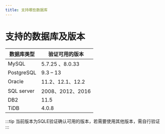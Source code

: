 ```yaml
---
title: 支持哪些数据库
---
```

# 支持的数据库及版本

|数据库类型|验证可用的版本| 
|--|--|
|MySQL|5.7.25 、8.0.33|
|PostgreSQL|9.3 – 13|
|Oracle|11.2、12.1、12.2|
|SQL server|2008、2012、2016|
|DB2|11.5|
|TiDB|4.0.8| 

:::tip
当前版本为SQLE验证确认可用的版本，若需要使用其他版本，需自行验证
:::